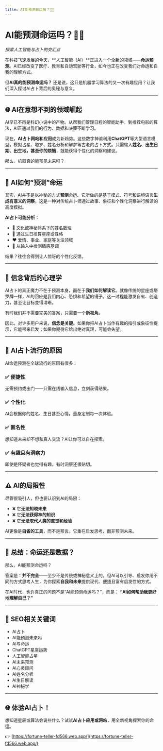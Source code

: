```yaml
---
title: AI能预测命运吗？🔮✨
---
```

# AI能预测命运吗？🔮✨  
*探索人工智能与占卜的交汇点*

在科技飞速发展的今天，**人工智能（AI）**正进入一个全新的领域——**命运预测**。AI已经改变了医疗、教育和自动驾驶等行业，如今也正在改变我们对命运和自我的理解方式。

但**AI真的能预测命运吗？** 还是说，这只是机器学习算法的又一次有趣应用？让我们深入探讨AI占卜背后的奥秘与意义。

---

## 🌐 AI在意想不到的领域崛起

AI早已不再是科幻小说中的产物。从帮我们管理日程的智能助手，到推荐电影的算法，AI正通过我们的行为、数据和决策不断学习。

现在，**AI占卜网站和应用**成为新趋势。这些数字神谕利用**ChatGPT**等大型语言模型，模拟占星、塔罗、姓名分析和解梦等古老的占卜方式。只需输入**姓名、出生日期、出生地，甚至你的烦恼**，就能获得个性化的洞察和建议。

那么，机器真的能预见未来吗？

---

## 🤖 AI如何“预测”命运

其实，AI并不是以神秘的方式**预测**命运。它所做的是基于模式、符号和语境语言**生成有意义的洞察**。这是一种对传统占卜师通过故事、象征和个性化洞察进行解读的高度模拟。

**AI占卜可能分析：**

- 🧮 文化或神秘体系下的姓名数理
- 🎂 通过生日推算星座或性格
- ❤️ 爱情、事业、家庭等关注领域
- 🧠 从输入中检测情感基调

结果？往往会得到让人惊讶的个性化反馈。

---

## 🌟 信念背后的心理学

AI占卜的真正魔力不在于预测本身，而在于**我们如何解读它**。就像传统的星座或塔罗牌一样，AI的回应是我们内心、恐惧和希望的镜子。这一过程能激发自省、创造力，甚至让目标变得清晰。

有时我们并不需要完美的答案，只需要一个**新视角**。

因此，对许多用户来说，**信念是关键**。如果你把AI占卜当作有趣的指引或象征性提示，它能带来启发；如果你期待它给出绝对真理，可能会失望。

---

## 🧭 AI占卜流行的原因

AI命运预测在全球流行的原因有很多：

### ✅ 便捷性
无需预约或出门——只需在线输入信息，立刻获得结果。

### ✅ 个性化
AI会根据你的姓名、生日甚至心情，量身定制每一次体验。

### ✅ 匿名性
想知道未来却不想和真人交流？AI让你可以自在探索。

### ✅ 有趣且有洞察力
即使是怀疑者也觉得有趣，有时洞察还很贴切。

---

## ⚠️ AI的局限性

尽管很吸引人，但也要认识到AI的局限：

- ❌ 它**无法知晓未来**
- ❌ 它**无法获得神的知识**
- ❌ 它**无法取代人类的直觉和经验**

AI更像是**自省的工具**，而不是预言。它重在启发思考，而非预测未来。

---

## 💬 总结：命运还是数据？

那么，AI能预测命运吗？

答案是：**并不完全**——至少不是传统或神秘意义上的。但AI可以引导、启发你用不同的方式思考人生，为你探索**自我和未来**提供现代、便捷且富有启发性的方式。

在AI时代，也许真正的问题不是“AI能预测命运吗？”，而是：
**“AI如何帮助我更好地理解自己？”**

---

## 🧠 SEO相关关键词

- AI占卜
- AI能预测未来吗
- AI与命运
- ChatGPT星座运势
- 人工智能占星
- AI未来预测
- AI心灵顾问
- AI姓名分析
- AI生日解读
- AI神秘学

---

## 🌐 体验AI占卜！

想知道星辰或算法会说些什么？试试**AI占卜应用或网站**，用全新视角探索你的命运。

👉 [https://fortune-teller-fd566.web.app/](https://fortune-teller-fd566.web.app/)
